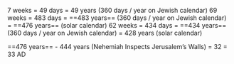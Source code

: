 7 weeks = 49 days = 49 years (360 days / year on Jewish calendar) 
69 weeks = 483 days = ==483 years== (360 days / year on Jewish calendar) = ==476 years== (solar calendar)
62 weeks = 434 days = ==434 years== (360 days / year on Jewish calendar)  = 428 years (solar calendar)

==476 years== - 444 years (Nehemiah Inspects Jerusalem’s Walls) = 32 = 33 AD


